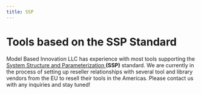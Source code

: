 ```yaml
---
title: SSP
---
```


# Tools based on the SSP Standard 

Model Based Innovation LLC has experience with most tools supporting  the [System Structure and Parameterization ](https://ssp-standard.org) **(SSP)** standard. We are currently in the process of setting up reseller relationships with several tool and library vendors from the EU to resell their tools in the Americas. Please contact us with any inquiries and stay tuned! 


